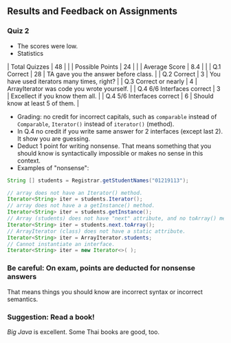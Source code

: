 ## Results and Feedback on Assignments

### Quiz 2

* The scores were low.
* Statistics

| Total Quizzes   | 48 |   |
| Possible Points | 24 |   |
| Average Score   | 8.4 |  |
| Q.1 Correct     | 28 | TA gave you the answer before class.  |
| Q.2 Correct     |  3 | You have used iterators many times, right?  |
| Q.3 Correct or nearly | 4 | ArrayIterator was code you wrote yourself.  |
| Q.4 6/6 Interfaces correct | 3 | Excellect if you know them all. |
| Q.4 5/6 Interfaces correct | 6 | Should know at least 5 of them.  |

* Grading: no credit for incorrect capitals, such as `comparable` instead of `Comparable`, `Iterator()` instead of `iterator()` (method).
* In Q.4 no credit if you write same answer for 2 interfaces (except last 2). It show you are guessing.
* Deduct 1 point for writing nonsense. That means something that you should know is syntactically impossible or makes no sense in this context.
* Examples of "nonsense":
```java
String [] students = Registrar.getStudentNames("01219113");

// array does not have an Iterator() method. 
Iterator<String> iter = students.Iterator();
// array does not have a a getInstance() method.
Iterator<String> iter = students.getInstance();
// Array (students) does not have "next" attribute, and no toArray() method.
Iterator<String> iter = students.next.toArray();
// ArrayIterator (class) does not have a static attribute.
Iterator<String> iter = ArrayIterator.students;
// Cannot instantiate an interface. 
Iterator<String> iter = new Iterator<>( );
```

### Be careful: On exam, points are deducted for nonsense answers

That means things you should know are incorrect syntax or incorrect semantics.

### Suggestion: Read a book!

*Big Java* is excellent.  Some Thai books are good, too.

